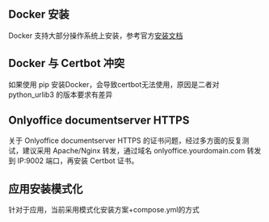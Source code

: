 
## Docker 安装

Docker 支持大部分操作系统上安装，参考官方[安装文档](https://docs.docker.com/engine/install/)

## Docker 与 Certbot 冲突

如果使用 pip 安装Docker，会导致certbot无法使用，原因是二者对 python_urlib3 的版本要求有差异

## Onlyoffice documentserver HTTPS

关于 Onlyoffice documentserver HTTPS 的证书问题，经过多方面的反复测试，建议采用 Apache/Nginx 转发，通过域名 onlyoffice.yourdomain.com 转发到 IP:9002 端口，再安装 Certbot 证书。

## 应用安装模式化

针对于应用，当前采用模式化安装方案+compose.yml的方式


